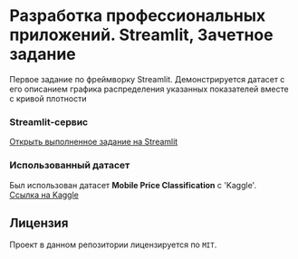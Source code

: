 # Разработка профессиональных приложений. Streamlit, Зачетное задание
Первое задание по фреймворку Streamlit. Демонстрируется датасет с его описанием графика распределения указанных показателей вместе с кривой плотности

### Streamlit-сервис
[Открыть выполненное задание на Streamlit](https://arr3076.streamlit.app/)

### Использованный датасет
Был использован датасет **Mobile Price Classification** c 'Kaggle'.<br>
[Ссылка на Kaggle]([https://www.kaggle.com/datasets/orvile/health-and-sleep-relation-2024/data](https://www.kaggle.com/datasets/iabhishekofficial/mobile-price-classification))

## Лицензия
Проект в данном репозитории лицензируется по `MIT`.
